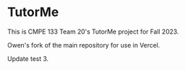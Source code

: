 # TutorMe

This is CMPE 133 Team 20's TutorMe project for Fall 2023.

Owen's fork of the main repository for use in Vercel.

Update test 3.
